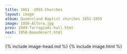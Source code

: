 ```yaml
---
title: 1851 -1955 Churches
layout: image
album: Queensland Baptist churches 1851-1955
image: 1950-Allora.jpg
prev: 1949-Tarragindi-hall.html
next: 1950-Beaudesert.html
---
```

 {% include image-head.md %}
{% include image.html %}